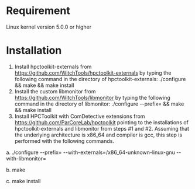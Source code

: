 Requirement
===============
Linux kernel version 5.0.0 or higher

Installation
===============
1. Install hpctoolkit-externals from https://github.com/WitchTools/hpctoolkit-externals
by typing the following command in the directory of hpctoolkit-externals:
        ./configure && make && make install
2. Install the custom libmonitor from https://github.com/WitchTools/libmonitor
by typing the following command in the directory of libmonitor:
        ./configure --prefix=<libmonitor-installation directory> && make && make install
3. Install HPCToolkit with ComDetective extensions from
https://github.com/ParCoreLab/hpctoolkit pointing to the installations of
hpctoolkit-externals and libmonitor from steps \#1 and \#2.
Assuming that the underlying architecture is x86_64 and compiler is gcc, this step is performed with the following commands.

a. ./configure --prefix=<targeted installation directory for ComDetective> --with-externals=<directory of hpctoolkit externals>/x86_64-unknown-linux-gnu --with-libmonitor=<libmonitor-installation directory>

b. make

c. make install
